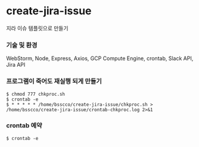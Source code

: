 # create-jira-issue
지라 이슈 템플릿으로 만들기

### 기술 및 환경
WebStorm, Node, Express, Axios, GCP Compute Engine, crontab, Slack API, Jira API

### 프로그램이 죽어도 재실행 되게 만들기
```
$ chmod 777 chkproc.sh
$ crontab -e
$ * * * * * /home/bsscco/create-jira-issue/chkproc.sh > /home/bsscco/create-jira-issue/crontab-chkproc.log 2>&1
```

### crontab 예약
```
$ crontab -e
```
